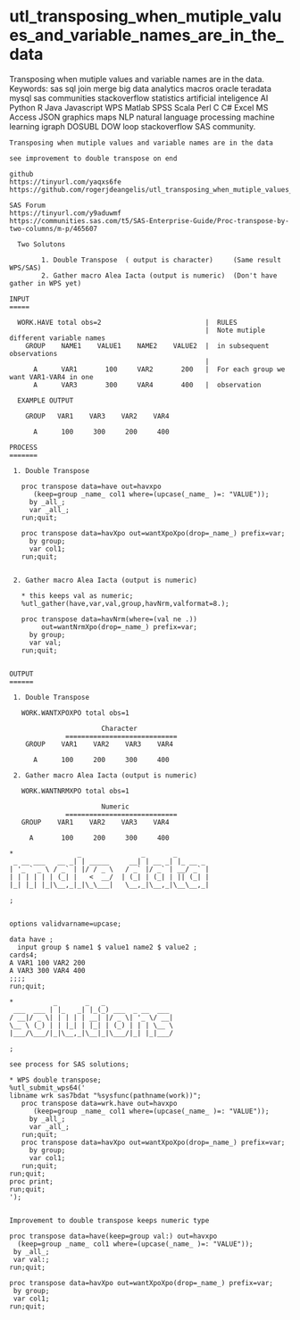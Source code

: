 # utl_transposing_when_mutiple_values_and_variable_names_are_in_the_data
Transposing when mutiple values and variable names are in the data. Keywords: sas sql join merge big data analytics macros oracle teradata mysql sas communities stackoverflow statistics artificial inteligence AI Python R Java Javascript WPS Matlab SPSS Scala Perl C C# Excel MS Access JSON graphics maps NLP natural language processing machine learning igraph DOSUBL DOW loop stackoverflow SAS community.

    Transposing when mutiple values and variable names are in the data
    
    see improvement to double transpose on end

    github
    https://tinyurl.com/yaqxs6fe
    https://github.com/rogerjdeangelis/utl_transposing_when_mutiple_values_and_variable_names_are_in_the_data

    SAS Forum
    https://tinyurl.com/y9aduwmf
    https://communities.sas.com/t5/SAS-Enterprise-Guide/Proc-transpose-by-two-columns/m-p/465607

      Two Solutons

            1. Double Transpose  ( output is character)     (Same result WPS/SAS)
            2. Gather macro Alea Iacta (output is numeric)  (Don't have gather in WPS yet)

    INPUT
    =====

      WORK.HAVE total obs=2                          |  RULES
                                                     |  Note mutiple different variable names
        GROUP    NAME1    VALUE1    NAME2    VALUE2  |  in subsequent observations
                                                     |
          A      VAR1       100     VAR2       200   |  For each group we want VAR1-VAR4 in one
          A      VAR3       300     VAR4       400   |  observation

      EXAMPLE OUTPUT

        GROUP   VAR1    VAR3    VAR2    VAR4

          A      100     300     200     400

    PROCESS
    =======

     1. Double Transpose

       proc transpose data=have out=havxpo
          (keep=group _name_ col1 where=(upcase(_name_ )=: "VALUE"));
         by _all_;
         var _all_;
       run;quit;

       proc transpose data=havXpo out=wantXpoXpo(drop=_name_) prefix=var;
         by group;
         var col1;
       run;quit;


     2. Gather macro Alea Iacta (output is numeric)

       * this keeps val as numeric;
       %utl_gather(have,var,val,group,havNrm,valformat=8.);

       proc transpose data=havNrm(where=(val ne .))
            out=wantNrmXpo(drop=_name_) prefix=var;
         by group;
         var val;
       run;quit;


    OUTPUT
    ======

     1. Double Transpose

       WORK.WANTXPOXPO total obs=1

                           Character
                  ============================
        GROUP    VAR1    VAR2    VAR3    VAR4

          A      100     200     300     400

     2. Gather macro Alea Iacta (output is numeric)

       WORK.WANTNRMXPO total obs=1

                           Numeric
                  ============================
       GROUP    VAR1    VAR2    VAR3    VAR4

         A       100     200     300     400

    *                _               _       _
     _ __ ___   __ _| | _____     __| | __ _| |_ __ _
    | '_ ` _ \ / _` | |/ / _ \   / _` |/ _` | __/ _` |
    | | | | | | (_| |   <  __/  | (_| | (_| | || (_| |
    |_| |_| |_|\__,_|_|\_\___|   \__,_|\__,_|\__\__,_|

    ;


    options validvarname=upcase;

    data have ;
      input group $ name1 $ value1 name2 $ value2 ;
    cards4;
    A VAR1 100 VAR2 200
    A VAR3 300 VAR4 400
    ;;;;
    run;quit;

    *          _       _   _
     ___  ___ | |_   _| |_(_) ___  _ __  ___
    / __|/ _ \| | | | | __| |/ _ \| '_ \/ __|
    \__ \ (_) | | |_| | |_| | (_) | | | \__ \
    |___/\___/|_|\__,_|\__|_|\___/|_| |_|___/

    ;

    see process for SAS solutions;

    * WPS double transpose;
    %utl_submit_wps64('
    libname wrk sas7bdat "%sysfunc(pathname(work))";
       proc transpose data=wrk.have out=havxpo
          (keep=group _name_ col1 where=(upcase(_name_ )=: "VALUE"));
         by _all_;
         var _all_;
       run;quit;
       proc transpose data=havXpo out=wantXpoXpo(drop=_name_) prefix=var;
         by group;
         var col1;
       run;quit;
    run;quit;
    proc print;
    run;quit;
    ');


    Improvement to double transpose keeps numeric type

    proc transpose data=have(keep=group val:) out=havxpo
      (keep=group _name_ col1 where=(upcase(_name_ )=: "VALUE"));
     by _all_;
     var val:;
    run;quit;

    proc transpose data=havXpo out=wantXpoXpo(drop=_name_) prefix=var;
     by group;
     var col1;
    run;quit;
